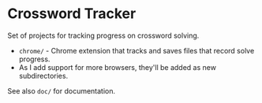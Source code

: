 # Crossword Tracker

Set of projects for tracking progress on crossword solving.

- `chrome/` - Chrome extension that tracks and saves files that record solve progress.
- As I add support for more browsers, they'll be added as new subdirectories.

See also `doc/` for documentation.
